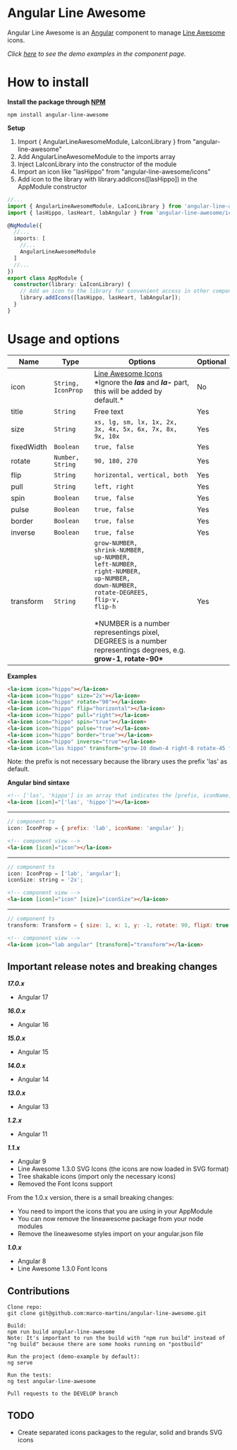 # Angular Line Awesome

Angular Line Awesome is an [Angular](https://angular.io) component to manage [Line Awesome](https://icons8.com/line-awesome) icons.

_Click [here](https://angular-line-awesome.herokuapp.com/) to see the demo examples in the component page._

# How to install

**Install the package through [NPM](https://www.npmjs.com/package/angular-line-awesome)**

`npm install angular-line-awesome`

**Setup**

1. Import { AngularLineAwesomeModule, LaIconLibrary } from "angular-line-awesome"
2. Add AngularLineAwesomeModule to the imports array
3. Inject LaIconLibrary into the constructor of the module
4. Import an icon like "lasHippo" from "angular-line-awesome/icons"
5. Add icon to the library with library.addIcons([lasHippo]) in the AppModule constructor

```typescript
//...
import { AngularLineAwesomeModule, LaIconLibrary } from 'angular-line-awesome';
import { lasHippo, lasHeart, labAngular } from 'angular-line-awesome/icons';

@NgModule({
  //...
  imports: [
    //...
    AngularLineAwesomeModule
  ]
  //...
})
export class AppModule {
  constructor(library: LaIconLibrary) {
    // Add an icon to the library for convenient access in other components
    library.addIcons([lasHippo, lasHeart, labAngular]);
  }
}
```

# Usage and options

| Name       | Type               | Options                                                                                                                                                                                                                                                                                                           | Optional |
| ---------- | ------------------ | ----------------------------------------------------------------------------------------------------------------------------------------------------------------------------------------------------------------------------------------------------------------------------------------------------------------- | -------- |
| icon       | `String, IconProp` | [Line Awesome Icons](https://icons8.com/line-awesome) <br> \*Ignore the **_las_** and **_la-_** part, this will be added by default.\*                                                                                                                                                                            | No       |
| title      | `String`           | Free text                                                                                                                                                                                                                                                                                                         | Yes      |
| size       | `String`           | `xs, lg, sm, lx, 1x, 2x, 3x, 4x, 5x, 6x, 7x, 8x, 9x, 10x`                                                                                                                                                                                                                                                         | Yes      |
| fixedWidth | `Boolean`          | `true, false`                                                                                                                                                                                                                                                                                                     | Yes      |
| rotate     | `Number, String`   | `90, 180, 270`                                                                                                                                                                                                                                                                                                    | Yes      |
| flip       | `String`           | `horizontal, vertical, both`                                                                                                                                                                                                                                                                                      | Yes      |
| pull       | `String`           | `left, right`                                                                                                                                                                                                                                                                                                     | Yes      |
| spin       | `Boolean`          | `true, false`                                                                                                                                                                                                                                                                                                     | Yes      |
| pulse      | `Boolean`          | `true, false`                                                                                                                                                                                                                                                                                                     | Yes      |
| border     | `Boolean`          | `true, false`                                                                                                                                                                                                                                                                                                     | Yes      |
| inverse    | `Boolean`          | `true, false`                                                                                                                                                                                                                                                                                                     | Yes      |
| transform  | `String`           | `grow-NUMBER,`<br> `shrink-NUMBER,`<br> `up-NUMBER,`<br> `left-NUMBER,`<br> `right-NUMBER,`<br> `up-NUMBER,`<br> `down-NUMBER,` <br> `rotate-DEGREES,`<br> `flip-v,` <br> `flip-h` <br><br> \*NUMBER is a number representings pixel, DEGREES is a number representings degrees, e.g. **grow-1**, **rotate-90\*** | Yes      |

**Examples**

```html
<la-icon icon="hippo"></la-icon>
<la-icon icon="hippo" size="2x"></la-icon>
<la-icon icon="hippo" rotate="90"></la-icon>
<la-icon icon="hippo" flip="horizontal"></la-icon>
<la-icon icon="hippo" pull="right"></la-icon>
<la-icon icon="hippo" spin="true"></la-icon>
<la-icon icon="hippo" pulse="true"></la-icon>
<la-icon icon="hippo" border="true"></la-icon>
<la-icon icon="hippo" inverse="true"></la-icon>
<la-icon icon="las hippo" transform="grow-10 down-4 right-8 rotate-45 flip-v flip-h"></la-icon>
```

Note: the prefix is not necessary because the library uses the prefix 'las' as default.

**Angular bind sintaxe**

```html
<!-- ['las', 'hippo'] is an array that indicates the [prefix, iconName] -->
<la-icon [icon]="['las', 'hippo']"></la-icon>
```

---

```javascript
// component ts
icon: IconProp = { prefix: 'lab', iconName: 'angular' };
```

```html
<!-- component view -->
<la-icon [icon]="icon"></la-icon>
```

---

```javascript
// component ts
icon: IconProp = ['lab', 'angular'];
iconSize: string = '2x';
```

```html
<!-- component view -->
<la-icon [icon]="icon" [size]="iconSize"></la-icon>
```

---

```javascript
// component ts
transform: Transform = { size: 1, x: 1, y: -1, rotate: 90, flipX: true, flipY: true };
```

```html
<!-- component view -->
<la-icon icon="lab angular" [transform]="transform"></la-icon>
```

## Important release notes and breaking changes

**_17.0.x_**

- Angular 17

**_16.0.x_**

- Angular 16

**_15.0.x_**

- Angular 15

**_14.0.x_**

- Angular 14

**_13.0.x_**

- Angular 13

**_1.2.x_**

- Angular 11

**_1.1.x_**

- Angular 9
- Line Awesome 1.3.0 SVG Icons (the icons are now loaded in SVG format)
- Tree shakable icons (import only the necessary icons)
- Removed the Font Icons support

From the 1.0.x version, there is a small breaking changes:

- You need to import the icons that you are using in your AppModule
- You can now remove the lineawesome package from your node modules
- Remove the lineawesome styles import on your angular.json file

**_1.0.x_**

- Angular 8
- Line Awesome 1.3.0 Font Icons

## Contributions

```code
Clone repo:
git clone git@github.com:marco-martins/angular-line-awesome.git

Build:
npm run build angular-line-awesome
Note: It's important to run the build with "npm run build" instead of "ng build" because there are some hooks running on "postbuild"

Run the project (demo-example by default):
ng serve

Run the tests:
ng test angular-line-awesome

Pull requests to the DEVELOP branch
```

## TODO

- Create separated icons packages to the regular, solid and brands SVG icons
